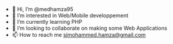- 👋 Hi, I’m @medhamza95
- 👀 I’m interested in Web/Mobile developpement
- 🌱 I’m currently learning PHP
- 💞️ I’m looking to collaborate on making some Web Applications
- 📫 How to reach me simohammed.hamza@gmail.com

<!---
medhamza95/medhamza95 is a ✨ special ✨ repository because its `README.md` (this file) appears on your GitHub profile.
You can click the Preview link to take a look at your changes.
--->
